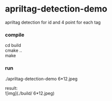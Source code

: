 # apriltag-detection-demo 
apriltag detection  for  id   and 4 point for  each tag  
###  compile  
 cd  build  
 cmake ..  
 make   
 
 ### run  
 ./apriltag-detection-demo    6\*12.jpeg  
 
 result:  
 ![img](./build/ 6\*12.jpeg)
 
 
